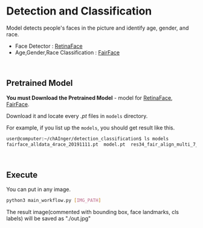 # Detection and Classification

Model detects people's faces in the picture and identify age, gender, and race.

- Face Detector : [RetinaFace](https://github.com/supernotman/RetinaFace_Pytorch/tree/8369b9304e19923c1a02c049df69628890bf30b5)
- Age,Gender,Race Classification : [FairFace](https://github.com/dchen236/FairFace)

<br>

## Pretrained Model

**You must Download the Pretrained Model** - model for [RetinaFace](https://www.dropbox.com/s/hvqveb6if724ise/model.pt?dl=0), [FairFace](https://drive.google.com/drive/folders/1B2gAnEpJ6oC9sMkcwS8v5Wk8PtHycHOV).

Download it and locate every *.pt* files in ```models``` directory.

For example, if you list up the ```models```, you should get result like this.

```bash
user@computer:~/chAInger/detection_classification$ ls models
fairface_alldata_4race_20191111.pt  model.pt  res34_fair_align_multi_7_20190809.pt
```

<br>

## Execute

You can put in any image.

```bash
python3 main_workflow.py [IMG_PATH]
```

The result image(commented with bounding box, face landmarks, cls labels) will be saved as "./out.jpg"
